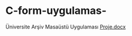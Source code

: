 # C-form-uygulamas-
Üniversite Arşiv Masaüstü Uygulaması
[Proje.docx](https://github.com/user-attachments/files/20080855/Proje.docx)
